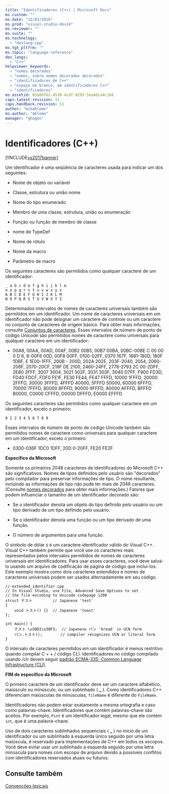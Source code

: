 ```yaml
---
title: "Identificadores (C++) | Microsoft Docs"
ms.custom: ""
ms.date: "12/03/2016"
ms.prod: "visual-studio-dev14"
ms.reviewer: ""
ms.suite: ""
ms.technology: 
  - "devlang-cpp"
ms.tgt_pltfrm: ""
ms.topic: "language-reference"
dev_langs: 
  - "C++"
helpviewer_keywords: 
  - "nomes decorados"
  - "nomes, sobre nomes decorados decorados"
  - "identificadores de C++"
  - "espaço em branco, em identificadores C++"
  - "identificadores"
ms.assetid: 03a0dfb1-4530-4cdf-8295-5ea4dca4c1b8
caps.latest.revision: 11
caps.handback.revision: 11
author: "mikeblome"
ms.author: "mblome"
manager: "ghogen"
---
```

# Identificadores (C++)
[!INCLUDE[vs2017banner](../assembler/inline/includes/vs2017banner.md)]

Um identificador é uma seqüência de caracteres usada para indicar um dos seguintes:  
  
-   Nome de objeto ou variável  
  
-   Classe, estrutura ou união nome  
  
-   Nome do tipo enumerado  
  
-   Membro de uma classe, estrutura, união ou enumeração  
  
-   Função ou função de membro de classe  
  
-   nome de TypeDef  
  
-   Nome de rótulo  
  
-   Nome da macro  
  
-   Parâmetro de macro  
  
 Os seguintes caracteres são permitidos como qualquer caractere de um identificador:  
  
```  
_ a b c d e f g h i j k l m  
n o p q r s t u v w x y z  
A B C D E F G H I J K L M  
N O P Q R S T U V W X Y Z  
```  
  
 Determinados intervalos de nomes de caracteres universais também são permitidos em um identificador.  Um nome de caracteres universais em um identificador não pode designar um caractere de controle ou um caractere no conjunto de caracteres de origem básico. Para obter mais informações, consulte [Conjuntos de caracteres](../cpp/character-sets2.md). Esses intervalos de número de ponto de código Unicode são permitidos nomes de caractere como universais para qualquer caractere em um identificador:  
  
-   00A8, 00AA, 00AD, 00AF, 00B2 00B5, 00B7 00BA, 00BC\-00BE C 00 00 0 D 6, 8\-00F6 00D, 00F8 00FF, 0100\-02FF, 0370 167F, 1681\-180D, 180F 1DBF, E 1E00\-1FFF, 200B \- 200D, 202A 202E, 203F\-2040, 2054, 2060\-206F, 2070\-20CF, 218F DE 2100, 2460\-24FF, 2776\-2793 2C 00\-2DFF, 2E80 2FFF, 3007 3004, 3021 302F, 3031 303F, 3040 D7FF, F900 FD3D, FD40 FDCF, FDF0 FE1F, FE30 FE44, FE47 FFFD, 10000 1FFFD, 20000 2FFFD, 30000 3FFFD, 4FFFD 40000, 5FFFD 50000, 60000 6FFFD, 70000 7FFFD, 80000 8FFFD, 90000 9FFFD, A0000 AFFFD, BFFFD B0000, C0000 CFFFD, D0000 DFFFD, E0000 EFFFD  
  
 Os seguintes caracteres são permitidos como qualquer caractere em um identificador, exceto o primeiro:  
  
```  
0 1 2 3 4 5 6 7 8 9  
```  
  
 Esses intervalos de número de ponto de código Unicode também são permitidos nomes de caractere como universais para qualquer caractere em um identificador, exceto o primeiro:  
  
-   0300\-036F 1DC0 1DFF, 20D 0\-20FF, FE20 FE2F  
  
 **Específico da Microsoft**  
  
 Somente os primeiros 2048 caracteres de identificadores do Microsoft C\+\+ são significativos. Nomes de tipos definidos pelo usuário são "decorados" pelo compilador para preservar informações de tipo. O nome resultante, incluindo as informações de tipo não pode ter mais de 2048 caracteres. \(Consulte [nomes decorados](../Topic/Decorated%20Names.md) para obter mais informações.\) Fatores que podem influenciar o tamanho de um identificador decorado são:  
  
-   Se o identificador denota um objeto do tipo definido pelo usuário ou um tipo derivado de um tipo definido pelo usuário.  
  
-   Se o identificador denota uma função ou um tipo derivado de uma função.  
  
-   O número de argumentos para uma função.  
  
 O símbolo de dólar `$` é um caractere identificador válido do Visual C\+\+. Visual C\+\+ também permite que você use os caracteres reais representados pelos intervalos permitidos de nomes de caracteres universais em identificadores. Para usar esses caracteres, você deve salvá\-lo usando um arquivo de codificação de página de código que inclui\-los.  Este exemplo mostra como dois caracteres estendidos e nomes de caracteres universais podem ser usados alternadamente em seu código.  
  
```  
// extended_identifier.cpp  
// In Visual Studio, use File, Advanced Save Options to set  
// the file encoding to Unicode codepage 1200  
struct テスト         // Japanese 'test'  
{  
    void トスト() {}  // Japanese 'toast'  
};  
  
int main() {  
    テスト \u30D1\u30F3;  // Japanese パン 'bread' in UCN form  
    パン.トスト();        // compiler recognizes UCN or literal form  
}  
```  
  
 O intervalo de caracteres permitidos em um identificador é menos restritivo quando compilar C \+ \+ \/ código CLI. Identificadores no código compilado usando \/clr devem seguir  [padrão ECMA\-335: Common Language Infrastructure \(CLI\)](http://www.ecma-international.org/publications/standards/Ecma-335.htm).  
  
 **FIM de específico da Microsoft**  
  
 O primeiro caractere de um identificador deve ser um caractere alfabético, maiúsculo ou minúsculo, ou um sublinhado \( **\_** \). Como identificadores C\+\+ diferenciam maiúsculas de minúsculas, `fileName` é diferente do `FileName`.  
  
 Identificadores não podem estar exatamente a mesma ortografia e caso como palavras\-chave. Identificadores que contêm palavras\-chave são aceitos. Por exemplo, `Pint` é um identificador legal, mesmo que ele contém `int`, que é uma palavra\-chave.  
  
 Uso de dois caracteres sublinhados sequenciais \( **\_** \) no início de um identificador ou um sublinhado à esquerda único seguido por uma letra maiúscula, é reservado para implementações de C\+\+ em todos os escopos. Você deve evitar usar um sublinhado à esquerda seguido por uma letra minúscula para nomes com escopo de arquivo devido a possíveis conflitos com identificadores reservados atuais ou futuros.  
  
## Consulte também  
 [Convenções lexicais](../cpp/lexical-conventions.md)